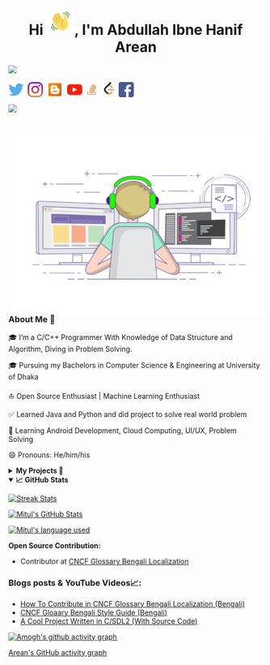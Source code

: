   
<!-- Updating my readme for GitHub-->

  

<h1  align="center">Hi <img  src="https://github.com/AbdullahArean/AbdullahArean/blob/main/Wave.gif"  height="55px"  width="55px">, I'm Abdullah Ibne Hanif Arean</h1>

<!-- Typing SVG by DenverCoder1 - https://github.com/DenverCoder1/readme-typing-svg -->

<p  align="center">

<!-- <a href="https://github.com/DenverCoder1/readme-typing-svg"> -->

<img  src="https://readme-typing-svg.herokuapp.com?color=E22FE4&width=380&height=45&lines=Open-Source+Enthusiast;Junior+Java/Python/C+Developer;Competitive+Programmer;Learning+In+Public;Real+World+Problem+Solver;Empowering+Others;Nice+To+Meet+You+...&center=true"></a>

  

</p>

  
  

<p  align="left">
<a  href="https://twitter.com/AbdullahArean"  target="blank"><img  align="center"  src="https://github.com/AbdullahArean/AbdullahArean/blob/main/socials/twitter.png"  title = "Twitter"  alt=""  height="30"  /></a>
<a  href="https://www.linkedin.com/in/abdullaharean/"  target="blank"><img  align="center"  src="https://github.com/mishmanners/MishManners/blob/master/socials/transparent-Linkedin-logo-icon.png"  alt=""  height="30"  /></a>
<a  href="https://www.instagram.com/not_sec_c/"  target="blank"><img  align="center"  src="https://github.com/AbdullahArean/AbdullahArean/blob/main/socials/instagram.png"  alt=""  height="30"  /></a>
<a  href="https://www.thoughtsofarean.blogspot.com"  target="blank"><img  align="center"  src="https://github.com/AbdullahArean/AbdullahArean/blob/main/socials/blogger.png"  alt=""  height="30"  /></a>
<a  href= "https://www.youtube.com/channel/UCrTNziSAR2lkan4Afm88_lQ"  target="blank"><img  align="center"  src="https://github.com/AbdullahArean/AbdullahArean/blob/main/socials/YouTube.png"  alt=""  height="30"  /></a>
<a  href= "https://stackoverflow.com/users/15420466/abdullah-ibne-hanif-arean"  target="blank"><img  align="center"  src="https://github.com/AbdullahArean/AbdullahArean/blob/main/socials/stackoverflow.png"  alt=""  height="30"  /></a>
<a  href="https://leetcode.com/AbdullahArean/"  target="blank"><img  align="center"  src="https://github.com/AbdullahArean/AbdullahArean/blob/main/socials/leetcode.png"  alt=""  height="30"  /></a>
<a  href="https://www.facebook.com/arean.abdullah"  target="blank"><img  align="center"  src="https://github.com/AbdullahArean/AbdullahArean/blob/main/socials/facebook.png"  alt=""  height="30"  /></a>
</p>

  

![](https://visitor-badge.glitch.me/badge?page_id=AbdullahArean.AbdullahArean)

<br  />

  

<!-- For adding Gif -->

<p><img  align="right"  alt="GIF"  src="https://github.com/AbdullahArean/AbdullahArean/blob/main/areancodes.gif"  width="500"  height="350"  /></p>

  
  
  

### About Me 🚀

🎓 I’m a C/C++ Programmer With Knowledge of Data Structure and Algorithm, Diving in Problem Solving.</br>

🎓 Pursuing my Bachelors in Computer Science & Engineering at University of Dhaka </br>

⛵ Open Source Enthusiast | Machine Learning Enthusiast</br>

✅ Learned Java and Python and did project to solve real world problem</br>

🌱 Learning Android Development, Cloud Computing, UI/UX, Problem Solving</br>

😄 Pronouns: He/him/his</br>
<!-- 📊 &nbsp;**This week I spent my time on**

![Wwakatime stats](https://github-readme-stats-taupe-two.vercel.app/api/wakatime?username=abdullaharean&hide_title=true&hide_border=true&langs_count=5&bg_color=00000000&text_color=777)
<details>
  <summary><b>✨&nbsp;&nbsp;About&nbsp;Me</b></summary>
  <br/>
   -->
  
  

<!--
<h3>Things I code with</h3>

<p>

<img  alt="React"  src="https://img.shields.io/badge/-React-45b8d8?style=flat-square&logo=react&logoColor=white"  />

<img  alt="Webpack"  src="https://img.shields.io/badge/-Webpack-8DD6F9?style=flat-square&logo=webpack&logoColor=white"  />

<img  alt="Docker"  src="https://img.shields.io/badge/-Docker-46a2f1?style=flat-square&logo=docker&logoColor=white"  />

<img  alt="github actions"  src="https://img.shields.io/badge/-Github_Actions-2088FF?style=flat-square&logo=github-actions&logoColor=white"  />

<img  alt="Google Cloud Platform"  src="https://img.shields.io/badge/-Google_Cloud_Platform-1a73e8?style=flat-square&logo=google-cloud&logoColor=white"  />

<img  alt="TypeScript"  src="https://img.shields.io/badge/-TypeScript-007ACC?style=flat-square&logo=typescript&logoColor=white"  />

<img  alt="Insomnia"  src="https://img.shields.io/badge/-Insomnia-5849BE?style=flat-square&logo=insomnia&logoColor=white"  />

<img  alt="Apollo"  src="https://img.shields.io/badge/-Apollo%20GraphQL-311C87?style=flat-square&logo=apollo-graphql&logoColor=white"  />

<img  alt="Heroku"  src="https://img.shields.io/badge/-Heroku-430098?style=flat-square&logo=heroku&logoColor=white"  />

<img  alt="redux"  src="https://img.shields.io/badge/-Redux-764ABC?style=flat-square&logo=redux&logoColor=white"  />

<img  alt="ReactiveX"  src="https://img.shields.io/badge/-RxJs-B7178C?style=flat-square&logo=reactivex&logoColor=white"  />

<img  alt="GraphQL"  src="https://img.shields.io/badge/-GraphQL-E10098?style=flat-square&logo=graphql&logoColor=white"  />

<img  alt="Sass"  src="https://img.shields.io/badge/-Sass-CC6699?style=flat-square&logo=sass&logoColor=white"  />

<img  alt="Styled Components"  src="https://img.shields.io/badge/-Styled_Components-db7092?style=flat-square&logo=styled-components&logoColor=white"  />

<img  alt="git"  src="https://img.shields.io/badge/-Git-F05032?style=flat-square&logo=git&logoColor=white"  />

<img  alt="NestJs"  src="https://img.shields.io/badge/-NestJs-ea2845?style=flat-square&logo=nestjs&logoColor=white"  />

<img  alt="angular"  src="https://img.shields.io/badge/-Angular-DD0031?style=flat-square&logo=angular&logoColor=white"  />

<img  alt="npm"  src="https://img.shields.io/badge/-NPM-CB3837?style=flat-square&logo=npm&logoColor=white"  />

<img  alt="html5"  src="https://img.shields.io/badge/-HTML5-E34F26?style=flat-square&logo=html5&logoColor=white"  />

<img  alt="Brave browser"  src="https://img.shields.io/badge/-Brave_Browser-FB542B?style=flat-square&logo=brave&logoColor=white"  />

<img  alt="Rollup"  src="https://img.shields.io/badge/-Rollup-EC4A3F?style=flat-square&logo=rollup.js&logoColor=white"  />

<img  alt="d3js"  src="https://img.shields.io/badge/-D3.js-F9A03C?style=flat-square&logo=d3.js&logoColor=white"  />

<img  alt="Prettier"  src="https://img.shields.io/badge/-Prettier-F7B93E?style=flat-square&logo=prettier&logoColor=white"  />

<img  alt="MongoDB"  src="https://img.shields.io/badge/-MongoDB-13aa52?style=flat-square&logo=mongodb&logoColor=white"  />

<img  alt="Nodejs"  src="https://img.shields.io/badge/-Nodejs-43853d?style=flat-square&logo=Node.js&logoColor=white"  />

</p>
-->
<details>
<summary><b>My Projects 🙌</b></summary>

- [War Of Independence-1971(WOI-1971)](https://github.com/AbdullahArean/WOI-1971) - War Of Independence-1971(WOI-1971) is an SDL-based action game written in C language. Simple, clear, and easily customizable code made this game distinctive. Based on the Bangladeshi people's war of independence against Pakistani military forces in 1971. The bravery of the Bangladeshi Freedom Fighters is honored with great reverence in this game.<br>

- [Hospice-(The Ultimate Hospital Management System)](https://github.com/AbdullahArean/Hospice) - To reduce hastle of managing the financial, hospital administration, and clinical aspects, Hospice-(The Ultimate Hospital Management System) came into existence. It will benefit Hospitals or clinics by increasing Processing Speed and Results, Cost Effective, Reduction in Errors, Data Security and Retrieving Ability, Improved Patient Care with Quality and Compliance. It is written in Java and used JavaFx for graphics.<br>

<!--

- [GitHub Campus Expert](https://githubcampus.expert/experts) - Campus Experts are student leaders that strive to build diverse and inclusive spaces to learn skills, share their experiences, and build projects together. They can be found across the globe leading in-person and online conferences, meetups, and hackathons, and maintaining open source projects.<br>

- [AWS Community Builder](https://aws.amazon.com/developer/community/community-builders/community-builders-directory/?cb-cards.sort-by=item.additionalFields.cbName&cb-cards.sort-order=asc&awsf.builder-category=*all&awsf.location=*all&awsf.year=*all&cb-cards.q=Mitul&cb-cards.q_operator=AND) – AWS Community builders are very enthusiast about Cloud and they do experiment cloud features and do test some awesome features and enlightens their community <br>

- [Microsoft Learn Student Ambassador]( https://studentambassadors.microsoft.com/en-US/profile/94378 ) - Conducted workshops & webinars on Azure, GitHub & Git etc.<br>

- [Auth0 Ambassador]( https://auth0.com/ambassador-program) – Auth0 Ambassadors are passionate community leaders and they learn Auth0 technologies and share these within his community<br>

- [Postman Student Leader](https://www.postman.com/company/student-program/#student-expert-program)– Postman Student Leaders are Postman Student experts and are passionate about API’s and builds API’s and share the knowledge within his community<br>

- Speaker at [GDG Cloud Dhaka](https://gdg.community.dev/gdg-cloud-dhaka/) at Devfest 2021 for [Introduction to Cloud Computing, GCP and QWIKLABS](https://youtu.be/_jQH1MH6x5E))<br> -->

  

</details>

  
  

<details  open="">

<summary><b>📈 GitHub Stats</b></summary>

<p  align="center">

<a  href="https://github.com/AbdullahArean/AbdullahArean"><img  alt="Streak Stats"  src="https://github-readme-streak-stats.herokuapp.com/?user=AbdullahArean&theme=highcontrast"/></a>

<a  href="https://github.com/AbdullahArean/AbdullahArean"><img  alt="Mitul's GitHub Stats"  src="https://github-readme-stats.vercel.app/api?username=AbdullahArean&show_icons=true&theme=merko"  width=55%/></a>

<a  href="https://github.com/AbdullahArean/AbdullahArean"><img  alt="Mitul's language used"  src="https://github-readme-stats.vercel.app/api/top-langs/?username=AbdullahArean&layout=compact&langs_count=8&theme=gruvbox"  width=40%/></a>

</details>

  
  

<summary><b>Open Source Contribution:</b></summary>

- Contributor at [CNCF Glossary Bengali Localization](https://github.com/cncf/glossary/blob/86b606003a7391d30e3c9d57c9e53cbcc22467d8/.github/settings.yml#L110)<br>

<!-- - Maintainer at [Kubernetes Bengali Documentation](https://github.com/kubernetes/website/blob/f376f3be0ca1636be41c179ebfc2f78568751beb/OWNERS_ALIASES#L12) -->

</details>

  
  
  

<!-- <summary><b>Honors & Awards 🏅</b></summary>

<!-- - Became [QWIKLABS]( https://www.qwiklabs.com/) Hall of Fame for completing Google Cloud Labs through QWIKLABS <br>

- Received [ Postman Student Expert](https://api.badgr.io/public/assertions/7sh5kY81RYGBPb1NHLFilw?identity__email=shahriyarAbdullahArean%40gmail.com) badge for completing labs of Postman <br>

- Selected as a scholarship recipient for [KubeCon + CloudNativeCon](https://events19.linuxfoundation.org/events/kubecon-cloudnativecon-north-america-2019/) <br>

- Became [Postman Student Expert](https://badgr.com/public/assertions/7sh5kY81RYGBPb1NHLFilw?identity__email=shahriyarAbdullahArean%40gmail.com) after completing training on Postman <br>

- Blog shared by Dev Community [Post](https://twitter.com/ThePracticalDev/status/1476840641338527753) -->

<!--

</details> -->

  
  
  
  

<!-- Adding private contributions count to total commits count -->

<!-- ![Anurag's GitHub stats](https://github-readme-stats.vercel.app/api?username=AbdullahArean&count_private=true)-->

<!-- Showing icons

![Anurag's GitHub stats](https://github-readme-stats.vercel.app/api?username=anuraghazra&show_icons=true)

<!--theme colour change

<!-- ![Anurag's GitHub stats](https://github-readme-stats.vercel.app/api?username=AbdullahArean&show_icons=true&theme=merko/dark/ radical/ merko/ gruvbox/ tokyonight/ onedark/ cobalt/ synthwave/highcontrast/ dracula) -->

  
  
  

### Blogs posts & YouTube Videos📈:
- [How To Contribute in CNCF Glossary Bengali Localization (Bengali)](https://thoughtsofarean.blogspot.com/2022/08/glossary.html)
- [CNCF Gloaary Bengali Style Guide (Bengali)](https://thoughtsofarean.blogspot.com/2022/08/blog-post.html)
- [A Cool Project Written in C/SDL2 (With Source Code)](https://www.youtube.com/watch?v=1e38v-MTL8w)

<!-- [CKA &amp; CKAD Series &lpar;Part 6&rpar;: Services](https://dev.to/AbdullahArean/cka-ckad-series-part-6-services-pi6)

- [CKA &amp; CKAD Series &lpar;Part 5&rpar;: Networking](https://dev.to/AbdullahArean/cka-ckad-series-part-5-networking-4dpe)

- [Edit your files in vim](https://dev.to/AbdullahArean/edit-your-files-in-vim-2llm)

- [CKA &amp; CKAD Series &lpar;Part 4&rpar;: Deployment &amp; roll out](https://dev.to/AbdullahArean/cka-ckad-series-part-4-deployment-roll-out-1655)

- [CKA &amp; CKAD Series &lpar;Part 3&rpar;: Replication controller &amp; replicaset](https://dev.to/AbdullahArean/cka-ckad-series-part2-replication-controller-replicaset-23lg)

- [Use yaml format for Kubernetes from VS Code extension](https://dev.to/AbdullahArean/use-yaml-format-for-kubernetes-from-vs-code-extension-3n9e)

- [CKA &amp; CKAD Series &lpar;Part2&rpar;: Basics of Yaml &amp; creating a pod using yaml](https://dev.to/AbdullahArean/cka-ckad-series-part2-basics-of-yaml-creating-a-pod-using-yaml-39dh)

- [Install MicroK8s in Ubuntu](https://dev.to/AbdullahArean/install-microk8s-in-ubuntu-3jfj)

- [[Solved] The connection to the server 127.0.0.1:16443 was refused - did you specify the right host or port? &lpar;Ubuntu&rpar;](https://dev.to/AbdullahArean/solved-the-connection-to-the-server-12700116443-was-refused-did-you-specify-the-right-host-or-port-fdp)

- [Kubernetes series &lpar;Part 3&rpar;: Use kubectl](https://dev.to/AbdullahArean/kubernetes-series-part-3-use-kubectl-2ja3) -->

  
  

<!-- ### Coding Stats -->

<!--START_SECTION:waka-->

<!--

```text

Python 1 hr 29 mins █████████████████████░░░░ 84.55 %

YAML 16 mins ████░░░░░░░░░░░░░░░░░░░░░ 15.45 %

``` -->

  

<!--END_SECTION:waka-->

  
  

<!--..-->

  

[![Amogh's github activity graph](https://activity-graph.herokuapp.com/graph?username=AbdullahArean&bg_color=000000&color=3620f7&line=5a0c99&point=1adbce&area=true&hide_border=true)](https://github.com/ashutosh00710/github-readme-activity-graph)

[Arean's GitHub activity graph](https://activity-graph.herokuapp.com/graph?username=AbdullahArean&theme=xcode)